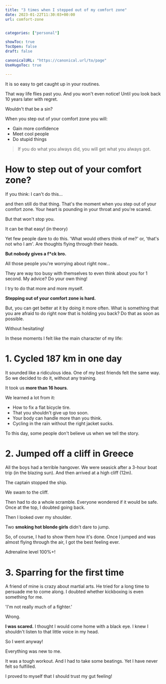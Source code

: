 ```yaml
---
title: "3 times when I stepped out of my comfort zone"
date: 2023-01-22T11:30:03+00:00
url: comfort-zone


categories: ["personal"]

showToc: true
TocOpen: false
draft: false

canonicalURL: "https://canonical.url/to/page"
UseHugoToc: true

---
```


It is so easy to get caught up in your routines.

That way life flies past you. And you won't even notice! Until you look back 10 years later with regret.

Wouldn't that be a sin?

When you step out of your comfort zone you will:

- Gain more confidence
- Meet cool people
- Do stupid things

> If you do what you always did, you will get what you always got.

# How to step out of your comfort zone?

If you think: I can't do this...

and then still do that thing. That's the moment when you step out of your comfort zone. Your heart is pounding in your throat and you're scared.

But that won't stop you.

It can be that easy! (in theory)

Yet few people dare to do this. 'What would others think of me?' or, 'that's not who I am'. Are thoughts flying through their heads.

**But nobody gives a f\*ck bro.**

All those people you're worrying about right now...

They are way too busy with themselves to even think about you for 1 second. My advice? Do your own thing!

I try to do that more and more myself.

**Stepping out of your comfort zone is hard.**

But, you can get better at it by doing it more often. What is something that you are afraid to do right now that is holding you back? Do that as soon as possible.

Without hesitating!

In these moments I felt like the main character of my life:

# 1. Cycled 187 km in one day

It sounded like a ridiculous idea. One of my best friends felt the same way. So we decided to do it, without any training.

It took us **more than 16 hours**.

We learned a lot from it:

- How to fix a flat bicycle tire.
- That you shouldn't give up too soon.
- Your body can handle more than you think.
- Cycling in the rain without the right jacket sucks.

To this day, some people don't believe us when we tell the story.

# 2. Jumped off a cliff in Greece

All the boys had a terrible hangover. We were seasick after a 3-hour boat trip (in the blazing sun). And then arrived at a high cliff (12m).

The captain stopped the ship.

We swam to the cliff.

Then had to do a whole scramble. Everyone wondered if it would be safe. Once at the top, I doubted going back.

Then I looked over my shoulder.

Two **smoking hot blonde girls** didn't dare to jump.

So, of course, I had to show them how it's done. Once I jumped and was almost flying through the air, I got the best feeling ever.

Adrenaline level 100%+!

# 3. Sparring for the first time

A friend of mine is crazy about martial arts. He tried for a long time to persuade me to come along. I doubted whether kickboxing is even something for me.

'I'm not really much of a fighter.'

Wrong.

**I was scared.** I thought I would come home with a black eye. I knew I shouldn't listen to that little voice in my head.

So I went anyway!

Everything was new to me.

It was a tough workout. And I had to take some beatings. Yet I have never felt so fulfilled.

I proved to myself that I should trust my gut feeling!